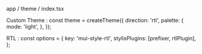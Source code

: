 app / theme / index.tsx

Custom Theme :
const theme = createTheme({
direction: 'rtl',
palette: {
mode: 'light',
},
});

RTL :
const options = {
key: 'mui-style-rtl',
stylisPlugins: [prefixer, rtlPlugin],
};
